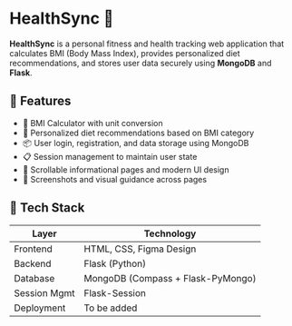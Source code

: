 
<h1>HealthSync 💚</h1>

<p><strong>HealthSync</strong> is a personal fitness and health tracking web application that calculates BMI (Body Mass Index), provides personalized diet recommendations, and stores user data securely using <strong>MongoDB</strong> and <strong>Flask</strong>.</p>

<h2>🏁 Features</h2>
<ul>
  <li>🧮 BMI Calculator with unit conversion</li>
  <li>🍎 Personalized diet recommendations based on BMI category</li>
  <li>📦 User login, registration, and data storage using MongoDB</li>
  <li>📋 Session management to maintain user state</li>
  <li>📄 Scrollable informational pages and modern UI design</li>
  <li>📸 Screenshots and visual guidance across pages</li>
</ul>

<h2>🧰 Tech Stack</h2>
<table>
  <thead>
    <tr>
      <th>Layer</th>
      <th>Technology</th>
    </tr>
  </thead>
  <tbody>
    <tr>
      <td>Frontend</td>
      <td>HTML, CSS, Figma Design</td>
    </tr>
    <tr>
      <td>Backend</td>
      <td>Flask (Python)</td>
    </tr>
    <tr>
      <td>Database</td>
      <td>MongoDB (Compass + Flask-PyMongo)</td>
    </tr>
    <tr>
      <td>Session Mgmt</td>
      <td>Flask-Session</td>
    </tr>
    <tr>
      <td>Deployment</td>
      <td>To be added</td>
    </tr>
  </tbody>
</table>
